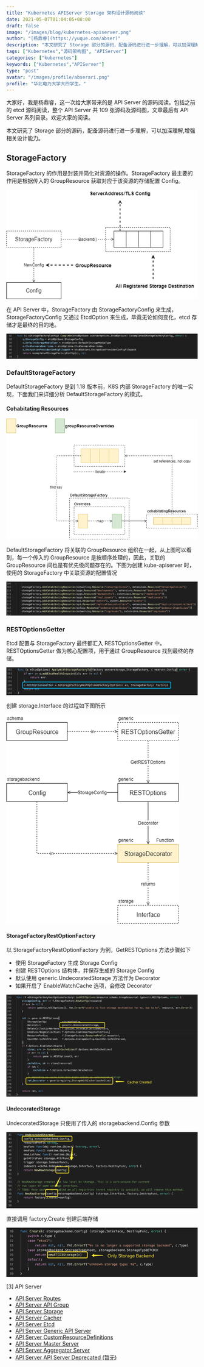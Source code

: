 ```yaml
---
title: "Kubernetes APIServer Storage 架构设计源码阅读"
date: 2021-05-07T01:04:05+08:00
draft: false
image: "/images/blog/kubernetes-apiserver.png"
author: "[杨鼎睿](https://yuque.com/abser)"
description: "本文研究了 Storage 部分的源码，配备源码进行进一步理解，可以加深理解,增强相关设计能力。"
tags: ["Kubernetes","源码架构图", "APIServer"]
categories: ["kubernetes"]
keywords: ["Kubernetes","APIServer"]
type: "post"
avatar: "/images/profile/abserari.png"
profile: "华北电力大学大四学生。"
---
```


大家好，我是杨鼎睿，这一次给大家带来的是 API Server 的源码阅读。包括之前的 etcd 源码阅读，整个 API Server 共 109 张源码及源码图，文章最后有 API Server 系列目录。欢迎大家的阅读。

本文研究了 Storage 部分的源码，配备源码进行进一步理解，可以加深理解,增强相关设计能力。

<a name="m8kYx"></a>
## StorageFactory
StorageFactory 的作用是封装并简化对资源的操作。StorageFactory 最主要的作用是根据传入的 GroupResource 获取对应于该资源的存储配置 Config。

![storage-storage-factory.svg](12.png)

在 API Server 中，StorageFactory 由 StorageFactoryConfig 来生成，StorageFactoryConfig 又通过 EtcdOption 来生成，毕竟无论如何变化，etcd 存储才是最终的目的地。

![image.png](13.png)



<a name="3H8bo"></a>
### DefaultStorageFactory
DefaultStorageFactory 是到 1.18 版本前，K8S 内部 StorageFactory 的唯一实现，下面我们来详细分析 DefaultStorageFactory 的模式。

<a name="UybOj"></a>
#### Cohabitating Resources
![storage-cohabitating-resources.svg](14.png)

DefaultStorageFactory 将关联的 GroupResource 组织在一起，从上图可以看到，每一个传入的 GroupResource 是按顺序处理的，因此，关联的 GroupResource 间也是有优先级问题存在的。下图为创建 kube-apiserver 时，使用的 StorageFactory 中关联资源的配置情况

![image.png](15.png)



<a name="nWGTc"></a>
### RESTOptionsGetter
Etcd 配置与 StorageFactory 最终都汇入 RESTOptionsGetter 中。RESTOptionsGetter 做为核心配置项，用于通过 GroupResource 找到最终的存储。

![image.png](16.png)

创建 storage.Interface 的过程如下图所示

![rest-options-getter-landscape.svg](17.png)

<a name="dpAVD"></a>
#### StorageFactoryRestOptionFactory
以 StorageFactoryRestOptionFactory 为例，GetRESTOptions 方法步骤如下

- 使用 StorageFactory 生成 Storage Config
- 创建 RESTOptions 结构体，并保存生成的 Storage Config
- 默认使用 generic.UndecoratedStorage 方法作为 Decorator
- 如果开启了 EnableWatchCache 选项，会修改 Decorator

![image.png](18.png)


<a name="8aADx"></a>
#### UndecoratedStorage
UndecoratedStorage 只使用了传入的 storagebackend.Config 参数

![image.png](19.png)

直接调用 factory.Create 创建后端存储

![image.png](20.png) 

[3] API Server
- [API Server Routes](/blog/kubernetes-apiserver-route/)
- [API Server API Group](/blog/kubernetes-apiserver-apigroup/)
- [API Server Storage](/blog/kubernetes-apiserver-storage/)
- [API Server Cacher](/blog/kubernetes-apiserver-cacher/)
- [API Server Etcd](/blog/kubernetes-apiserver-etcd/)
- [API Server Generic API Server](/blog/kubernetes-apiserver-generic-api-server/)
- [API Server CustomResourceDefinitions](/blog/kubernetes-apiserver-crd/)
- [API Server Master Server](/blog/kubernetes-apiserver-master-server/)
- [API Server Aggregator Server](/blog/kubernetes-apiserver-aggregator-server/)
- [API Server API Server Deprecated (暂无)](/blog/kubernetes-apiserver-route/)
